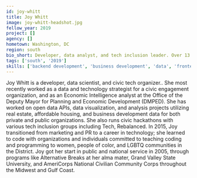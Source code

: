 ```yaml
---
id: joy-whitt
title: Joy Whitt
image: joy-whitt-headshot.jpg
fellow_year: 2019
project: []
agency: []
hometown: Washington, DC
region: south
bio_short: Developer, data analyst, and tech inclusion leader. Over 13 years of civic engagement and public service experience.
tags: ['south', '2019']
skills: ['backend development', 'business development', 'data', 'frontend development', 'policy']
---
```


Joy Whitt is a developer, data scientist, and civic tech organizer.. She most recently worked as a data and technology strategist for a civic engagement organization, and as an Economic Intelligence analyst at the Office of the Deputy Mayor for Planning and Economic Development (DMPED). She has worked on open data APIs, data visualization, and analysis projects utilizing real estate, affordable housing, and business development data for both private and public organizations. She also runs civic hackathons with various tech inclusion groups including Tech, Rebalanced. In 2015, Joy transitioned from marketing and PR to a career in technology; she learned to code with organizations and individuals committed to teaching coding and programming to women, people of color, and LGBTQ communities in the District. Joy got her start in public and national service in 2005, through programs like Alternative Breaks at her alma mater, Grand Valley State University, and AmeriCorps National Civilian Community Corps throughout the Midwest and Gulf Coast.
